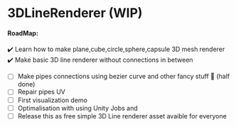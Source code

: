 # 3DLineRenderer (WIP)

#### RoadMap:
:heavy_check_mark: Learn how to make plane,cube,circle,sphere,capsule 3D mesh renderer <br>
:heavy_check_mark: Make basic 3D line renderer without connections in between <br>
- [ ] Make pipes connections using bezier curve and other fancy stuff 🤔 (half done)<br>
- [ ] Repair pipes UV 
- [ ] First visualization demo
- [ ] Optimalisation with using Unity Jobs and 
- [ ] Release this as free simple 3D Line renderer asset avaible for everyone 
